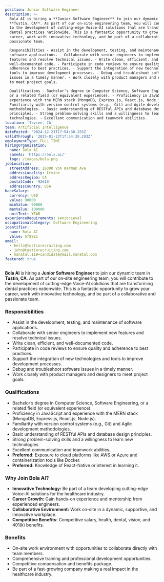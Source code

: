 ```yaml
---
position: Junior Software Engineer
description: >-
  Bola AI is hiring a **Junior Software Engineer** to join our dynamic team in
  **Tustin, CA**. As part of our on-site engineering team, you will contribute
  to the development of cutting-edge Voice-AI solutions that are transforming
  dental practices nationwide. This is a fantastic opportunity to grow your
  career, work with innovative technology, and be part of a collaborative and
  passionate team.

  Responsibilities - Assist in the development, testing, and maintenance of
  software applications. - Collaborate with senior engineers to implement new
  features and resolve technical issues. - Write clean, efficient, and
  well-documented code. - Participate in code reviews to ensure quality and
  adherence to best practices. - Support the integration of new technologies and
  tools to improve development processes. - Debug and troubleshoot software
  issues in a timely manner. - Work closely with product managers and designers
  to meet project goals.

  Qualifications - Bachelor’s degree in Computer Science, Software Engineering,
  or a related field (or equivalent experience). - Proficiency in JavaScript and
  experience with the MERN stack (MongoDB, Express.js, React.js, Node.js). -
  Familiarity with version control systems (e.g., Git) and Agile development
  methodologies. - Basic understanding of RESTful APIs and database design
  principles. - Strong problem-solving skills and a willingness to learn new
  technologies. - Excellent communication and teamwork abilities.
location: 'Irvine, CA'
team: Artificial Intelligence
datePosted: '2024-12-21T17:54:30.203Z'
validThrough: '2025-01-23T17:54:30.203Z'
employmentType: FULL_TIME
hiringOrganization:
  name: Bola AI
  sameAs: 'https://bola.ai/'
  logo: /images/bola.png
jobLocation:
  streetAddress: 18000 Von Karman Ave
  addressLocality: Irvine
  addressRegion: CA
  postalCode: '92618'
  addressCountry: USA
baseSalary:
  currency: USD
  value: 90000
  minValue: 90000
  maxValue: 100000
  unitText: YEAR
experienceRequirements: seniorLevel
occupationalCategory: Software Engineering
identifier:
  name: Bola AI
  value: bf8921
email:
  - hello@tustinrecruiting.com
  - john@tustinrecruiting.com
  - manatal.119+candidate@mail.manatal.com
featured: true
---
```



**Bola AI** is hiring a **Junior Software Engineer** to join our dynamic team in **Tustin, CA**. As part of our on-site engineering team, you will contribute to the development of cutting-edge Voice-AI solutions that are transforming dental practices nationwide. This is a fantastic opportunity to grow your career, work with innovative technology, and be part of a collaborative and passionate team.

### Responsibilities
- Assist in the development, testing, and maintenance of software applications.
- Collaborate with senior engineers to implement new features and resolve technical issues.
- Write clean, efficient, and well-documented code.
- Participate in code reviews to ensure quality and adherence to best practices.
- Support the integration of new technologies and tools to improve development processes.
- Debug and troubleshoot software issues in a timely manner.
- Work closely with product managers and designers to meet project goals.

### Qualifications
- Bachelor’s degree in Computer Science, Software Engineering, or a related field (or equivalent experience).
- Proficiency in JavaScript and experience with the MERN stack (MongoDB, Express.js, React.js, Node.js).
- Familiarity with version control systems (e.g., Git) and Agile development methodologies.
- Basic understanding of RESTful APIs and database design principles.
- Strong problem-solving skills and a willingness to learn new technologies.
- Excellent communication and teamwork abilities.
- **Preferred:** Exposure to cloud platforms like AWS or Azure and containerization tools like Docker.
- **Preferred:** Knowledge of React-Native or interest in learning it.

### Why Join Bola AI?
- **Innovative Technology:** Be part of a team developing cutting-edge Voice-AI solutions for the healthcare industry.
- **Career Growth:** Gain hands-on experience and mentorship from experienced engineers.
- **Collaborative Environment:** Work on-site in a dynamic, supportive, and innovative workplace.
- **Competitive Benefits:** Competitive salary, health, dental, vision, and 401(k) benefits.

### Benefits
- On-site work environment with opportunities to collaborate directly with team members.
- Comprehensive training and professional development opportunities.
- Competitive compensation and benefits package.
- Be part of a fast-growing company making a real impact in the healthcare industry.
